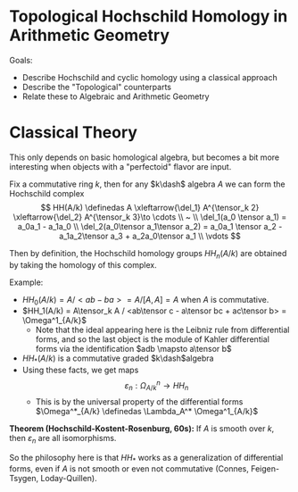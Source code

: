 # Topological Hochschild Homology  in Arithmetic Geometry

Goals:
- Describe Hochschild and cyclic homology using a classical approach
- Describe the "Topological" counterparts
- Relate these to Algebraic and Arithmetic Geometry

# Classical Theory

This only depends on basic homological algebra, but becomes a bit more interesting when objects with a "perfectoid" flavor are input.

Fix a commutative ring $k$, then for any $k\dash$ algebra $A$ we can form the Hochschild complex
$$
HH(A/k) \definedas A \xleftarrow{\del_1} A^{\tensor_k 2} \xleftarrow{\del_2} A^{\tensor_k 3}\to \cdots \\
~ \\
\del_1(a_0 \tensor a_1) = a_0a_1 - a_1a_0 \\
\del_2(a_0\tensor a_1\tensor a_2) = a_0a_1 \tensor a_2 -a_1a_2\tensor a_3 + a_2a_0\tensor a_1 \\
\vdots
$$

Then by definition, the Hochschild homology groups $HH_n(A/k)$ are obtained by taking the homology of this complex.

Example: 
- $HH_0(A/k) = A/<ab-ba> = A/[A,A] = A$ when $A$ is commutative.
- $HH_1(A/k) = A\tensor_k A / <ab\tensor c - a\tensor bc + ac\tensor b> = \Omega^1_{A/k}$
  - Note that the ideal appearing here is the Leibniz rule from differential forms, and so the last object is the module of Kahler differential forms via the identification $adb \mapsto a\tensor b$
- $HH_*(A/k)$ is a commutative graded $k\dash$algebra
- Using these facts, we get maps $$\varepsilon_n: \Omega^n_{A/k} \to HH_n$$
  - This is by the universal property of the differential forms $\Omega^*_{A/k} \definedas \Lambda_A^* \Omega^1_{A/k}$

**Theorem (Hochschild-Kostent-Rosenburg, 60s):**
If $A$ is smooth over $k$, then $\varepsilon_n$ are all isomorphisms.

So the philosophy here is that $HH_*$ works as a generalization of differential forms, even if $A$ is not smooth or even not commutative (Connes, Feigen-Tsygen, Loday-Quillen).

